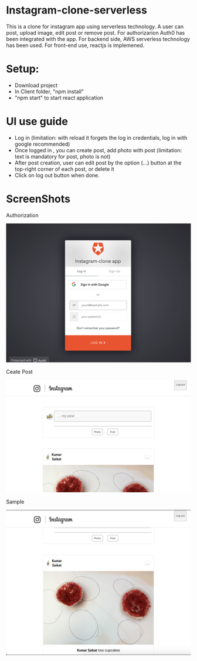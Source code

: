 # Instagram-clone-serverless
This is a clone for instagram app using serverless technology. A user can post, upload image, edit post or remove post. For authorizarion Auth0 has been integrated with the app. For backend side, AWS serverless technology has been used.
For front-end use, reactjs is implemened. 


# Setup:
- Download project
- In Client folder, "npm install"
- "npm start" to start react application

# UI use guide
- Log in  (limitation: with reload it forgets the log in credentials, log in with google recommended)
- Once logged in , you can create post, add photo with post (limitation: text is mandatory for post, photo is not)
- After post creation, user can edit post by the option (...) button at the top-right corner of each post, or delete it 
- Click on log out button when done. 

# ScreenShots 

Authorization

![Alt text](Screenshots/authorize.png?raw=true "Authorize page ")

Ceate Post

![Alt text](Screenshots/createPost.png?raw=true "Create Post  ")

Sample

![Alt text](Screenshots/twoCC.png?raw=true "Sample Post  ")

